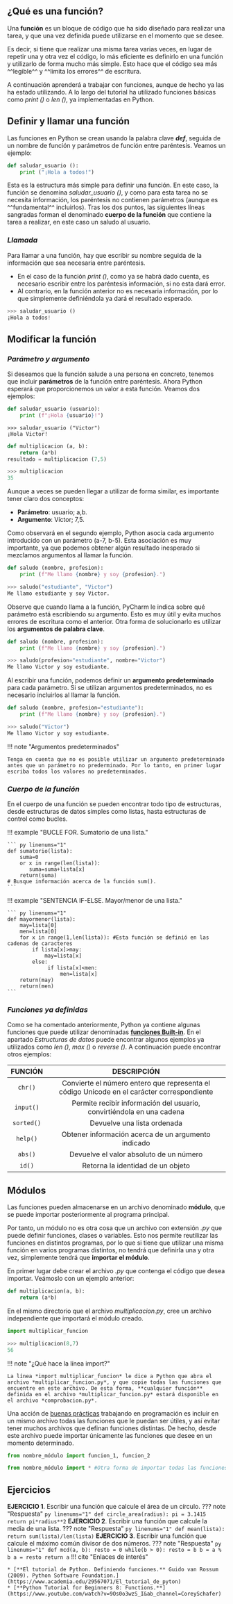 ## **¿Qué es una función?**
Una **función** es un bloque de código que ha sido diseñado para realizar una tarea, y que una vez definida puede utilizarse en el momento que se desee.

Es decir, si tiene que realizar una misma tarea varias veces, en lugar de repetir una y otra vez el código, lo más eficiente es definirlo en una función y utilizarlo de forma mucho más simple. Esto hace que el código sea más ^^legible^^ y ^^limita los errores^^ de escritura.

A continuación aprenderá a trabajar con funciones, aunque de hecho ya las ha estado utilizando. A lo largo del tutorial ha utilizado funciones básicas como *print ()* o *len ()*, ya implementadas en Python.
## **Definir y llamar una función**
Las funciones en Python se crean usando la palabra clave ***def***, seguida de un nombre de función y parámetros de función entre paréntesis. Veamos un ejemplo:
``` py linenums="1"
def saludar_usuario ():
    print ("¡Hola a todos!")
```

Esta es la estructura más simple para definir una función. En este caso, la función se denomina *saludar_usuario ()*, y como para esta tarea no se necesita información, los paréntesis no contienen parámetros (aunque es ^^fundamental^^ incluirlos). Tras los dos puntos, las siguientes líneas sangradas forman el denominado **cuerpo de la función** que contiene la tarea a realizar, en este caso un saludo al usuario.

### ***Llamada***
Para llamar a una función, hay que escribir su nombre seguida de la información que sea necesaria entre paréntesis.

* En el caso de la función *print ()*, como ya se habrá dado cuenta, es necesario escribir entre los paréntesis información, si no esta dará error.
* Al contrario, en la función anterior no es necesaria información, por lo que simplemente definiéndola ya dará el resultado esperado.
``` py
>>> saludar_usuario ()
¡Hola a todos!
```

## **Modificar la función**
### ***Parámetro y argumento***
Si deseamos que la función salude a una persona en concreto, tenemos que incluir **parámetros** de la función entre paréntesis. Ahora Python esperará que proporcionemos un valor a esta función. Veamos dos ejemplos:
``` py linenums="1"
def saludar_usuario (usuario):
    print (f"¡Hola {usuario}!")
```
```
>>> saludar_usuario ("Victor")
¡Hola Victor!
```
``` py linenums="1"
def multiplicacion (a, b):
    return (a*b)
resultado = multiplicacion (7,5)

>>> multiplicacion
35
```
Aunque a veces se pueden llegar a utilizar de forma similar, es importante tener claro dos conceptos:

* **Parámetro**: usuario; a,b.
* **Argumento**: Víctor; 7,5.

Como observará en el segundo ejemplo, Python asocia cada argumento introducido con un parámetro (a-7, b-5). Esta asociación es muy importante, ya que podemos obtener algún resultado inesperado si mezclamos argumentos al llamar la función.
``` py linenums="1"
def saludo (nombre, profesion):
    print (f"Me llamo {nombre} y soy {profesion}.")

>>> saludo("estudiante", "Victor")
Me llamo estudiante y soy Victor.
```

Observe que cuando llama a la función, PyCharm le indica sobre qué parámetro está escribiendo su argumento. Esto es muy útil y evita muchos errores de escritura como el anterior. Otra forma de solucionarlo es utilizar los **argumentos de palabra clave**.
``` py linenums="1"
def saludo (nombre, profesion):
    print (f"Me llamo {nombre} y soy {profesion}.")

>>> saludo(profesion="estudiante", nombre="Victor")
Me llamo Victor y soy estudiante.
```

Al escribir una función, podemos definir un **argumento predeterminado** para cada parámetro. Si se utilizan argumentos predeterminados, no es necesario incluirlos al llamar la función. 
``` py linenums="1"
def saludo (nombre, profesion="estudiante"):
    print (f"Me llamo {nombre} y soy {profesion}.")

>>> saludo("Victor")
Me llamo Victor y soy estudiante.
```

!!! note "Argumentos predeterminados"

    Tenga en cuenta que no es posible utilizar un argumento predeterminado antes que un parámetro no prederminado. Por lo tanto, en primer lugar escriba todos los valores no predeterminados.

### ***Cuerpo de la función***
En el cuerpo de una función se pueden encontrar todo tipo de estructuras, desde estructuras de datos simples como listas, hasta estructuras de control como bucles. 

!!! example "BUCLE FOR. Sumatorio de una lista."

    ``` py linenums="1"
    def sumatorio(lista):
        suma=0
        or x in range(len(lista)):
           suma=suma+lista[x]
        return(suma)
    # Busque información acerca de la función sum(). 
    ```

!!! example "SENTENCIA IF-ELSE. Mayor/menor de una lista."

    ``` py linenums="1"
    def mayormenor(lista):
        may=lista[0]
        men=lista[0]
        for x in range(1,len(lista)): #Esta función se definió en las cadenas de caracteres
            if lista[x]>may:
                may=lista[x]
            else:
                 if lista[x]<men:
                     men=lista[x]
        return(may)
        return(men)
    ```

### ***Funciones ya definidas***
Como se ha comentado anteriormente, Python ya contiene algunas funciones que puede utilizar denominadas [**funciones Built-in**](https://docs.python.org/es/3.8/library/functions.html). En el apartado _Estructuras de datos_ puede encontrar algunos ejemplos ya utilizados como _len ()_, _max ()_ o _reverse ()_. A continuación puede encontrar otros ejemplos:

| FUNCIÓN | DESCRIPCIÓN | 
|:--:|:--:|
| `chr()`  | Convierte el número entero que representa el código Unicode en el carácter correspondiente| 
|  `input()` | Permite recibir información del usuario, convirtiéndola en una cadena |  
|  `sorted()`	 |  Devuelve una lista ordenada |
|  `help()` |  Obtener información acerca de un argumento indicado |  
|  `abs()` |  Devuelve el valor absoluto de un número |
|  `id()` |  Retorna la identidad de un objeto  |   

## **Módulos**
Las funciones pueden almacenarse en un archivo denominado **módulo**, que se puede importar posteriormente al programa principal. 

Por tanto, un módulo no es otra cosa que un archivo con extensión _.py_ que puede definir funciones, clases o variables. Esto nos permite reutilizar las funciones en distintos programas, por lo que si tiene que utilizar una misma función en varios programas distintos, no tendrá que definirla una y otra vez, simplemente tendrá que **importar el módulo**. 

En primer lugar debe crear el archivo _.py_ que contenga el código que desea importar. Veámoslo con un ejemplo anterior:
``` py title="multiplicar_funcion.py" linenums="1"
def multiplicacion(a, b):
    return (a*b)
```
En el mismo directorio que el archivo _multiplicacion.py_, cree un archivo independiente que importará el módulo creado.
``` py title="comprobacion.py" linenums="1"
import multiplicar_funcion

>>> multiplicacion(8,7)
56
```
!!! note "¿Qué hace la línea import?"

    La línea *import multiplicar_funcion* le dice a Python que abra el archivo *multiplicar_funcion.py*, y que copie todas las funciones que encuentre en este archivo. De esta forma, **cualquier función** definida en el archivo *multiplicar_funcion.py* estará disponible en el archivo *comprobacion.py*.  

Una acción de [buenas prácticas](https://dtagency.tech/10-buenas-practicas-para-programadores/) trabajando en programación es incluir en un mismo archivo todas las funciones que le puedan ser útiles, y así evitar tener muchos archivos que definan funciones distintas. De hecho, desde este archivo puede importar únicamente las funciones que desee en un momento determinado.

``` py linenums="1"
from nombre_módulo import funcion_1, funcion_2
```
``` py linenums="1"
from nombre_módulo import * #Otra forma de importar todas las funciones 
```

## **Ejercicios**
**EJERCICIO 1**. Escribir una función que calcule el área de un círculo.
??? note "Respuesta"
    ``` py linenums="1"
    def circle_area(radius):
        pi = 3.1415
        return pi*radius**2
    ```
**EJERCICIO 2**. Escribir una función que calcule la media de una lista.
??? note "Respuesta"
    ``` py linenums="1"
    def mean(lista):
        return sum(lista)/len(lista)
    ```
**EJERCICIO 3**. Escribir una función que calcule el máximo común divisor de dos números.
??? note "Respuesta"
    ``` py linenums="1"
    def mcd(a, b):
        resto = 0
        while(b > 0):
            resto = b
            b = a % b
            a = resto
        return a
    ```
!!! cite "Enlaces de interés"

    * [**El tutorial de Python. Definiendo funciones.** Guido van Rossum (2009). Python Software Foundation.](https://www.academia.edu/29567071/El_tutorial_de_pyton)
    * [**Python Tutorial for Beginners 8: Functions.**](https://www.youtube.com/watch?v=9Os0o3wzS_I&ab_channel=CoreySchafer)